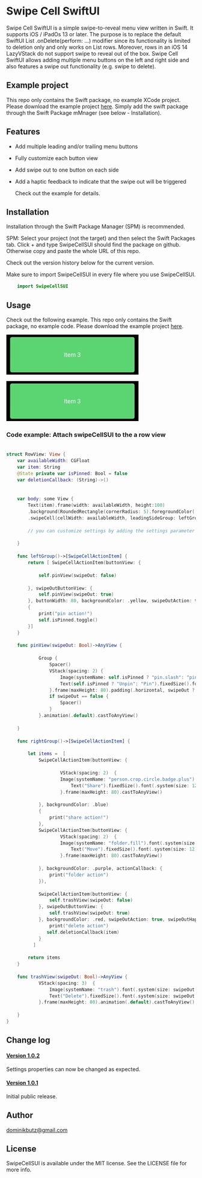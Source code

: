 # Swipe Cell SwiftUI


Swipe Cell SwiftUI is a simple swipe-to-reveal menu view written in Swift. It supports iOS / iPadOs 13 or later. The purpose is to replace the default SwiftUI List .onDelete(perform: ...) modifier since its functionality is limited to deletion only and only works on List rows. Moreover, rows in an iOS 14 LazyVStack do not support swipe to reveal out of the box.
 Swipe Cell SwiftUI allows adding multiple menu buttons on the left and right side and also features a swipe out functionality (e.g. swipe to delete).
 

## Example project

This repo only contains the Swift package, no example XCode project. Please download the example project [here](https://github.com/DominikButz/SwipeCellSUI_Example.git).
Simply add the swift package through the Swift Package mMnager (see below - Installation). 

## Features

* Add multiple leading and/or trailing menu buttons 
* Fully customize each button view
* Add swipe out to one button on each side
* Add a haptic feedback to indicate that the swipe out will be triggered 


	Check out the example for details. 
	
	
## Installation


Installation through the Swift Package Manager (SPM) is recommended. 

SPM:
Select your project (not the target) and then select the Swift Packages tab. Click + and type SwipeCellSUI should find the package on github. Otherwise copy and paste the whole URL of this repo.


Check out the version history below for the current version.


Make sure to import SwipeCellSUI in every file where you use SwipeCellSUI. 

```Swift
    import SwipeCellSUI
```

## Usage

Check out the following example. This repo only contains the Swift package, no example code. Please download the example project [here](https://github.com/DominikButz/SwipeCellSUI_Example.git).

![SwipeCellSUI example](gitResources/pinLeadingExample.gif) 


![SwipeCellSUI example](gitResources/multipleTrailingExample.gif) 


### Code example: Attach swipeCellSUI to the a row view

```Swift

struct RowView: View {
    var availableWidth: CGFloat
    var item: String
    @State private var isPinned: Bool = false
    var deletionCallback: (String)->()
 
    
    var body: some View {
        Text(item).frame(width: availableWidth, height:100)
        .background(RoundedRectangle(cornerRadius: 5).foregroundColor(.green))
        .swipeCell(cellWidth: availableWidth, leadingSideGroup: leftGroup(), trailingSideGroup: rightGroup())  
        
        // you can customize settings by adding the settings parameter at the end
     
    }
    
    func leftGroup()->[SwipeCellActionItem] {
        return [ SwipeCellActionItem(buttonView: {
            
            self.pinView(swipeOut: false)
            
        }, swipeOutButtonView: {
            self.pinView(swipeOut: true)
        }, buttonWidth: 80, backgroundColor: .yellow, swipeOutAction: true, swipeOutHapticFeedbackType: .success, swipeOutIsDestructive: false)
        {
            print("pin action!")
            self.isPinned.toggle()
        }]
    }
    
    func pinView(swipeOut: Bool)->AnyView {

            Group {
                Spacer()
                VStack(spacing: 2) {
                    Image(systemName: self.isPinned ? "pin.slash": "pin").font(.system(size: 24)).foregroundColor(.white)
                    Text(self.isPinned ? "Unpin": "Pin").fixedSize().font(.system(size: 14)).foregroundColor(.white)
                }.frame(maxHeight: 80).padding(.horizontal, swipeOut ? 20 : 5)
                if swipeOut == false {
                    Spacer()
                } 
            }.animation(.default).castToAnyView()

    }

    func rightGroup()->[SwipeCellActionItem] {

        let items =  [
            SwipeCellActionItem(buttonView: {
    
                    VStack(spacing: 2)  {
                    Image(systemName: "person.crop.circle.badge.plus").font(.system(size: 22)).foregroundColor(.white)
                        Text("Share").fixedSize().font(.system(size: 12)).foregroundColor(.white)
                    }.frame(maxHeight: 80).castToAnyView()

            }, backgroundColor: .blue)
            {
                print("share action!")
            },
            SwipeCellActionItem(buttonView: {
                    VStack(spacing: 2)  {
                    Image(systemName: "folder.fill").font(.system(size: 22)).foregroundColor(.white)
                        Text("Move").fixedSize().font(.system(size: 12)).foregroundColor(.white)
                    }.frame(maxHeight: 80).castToAnyView()
          
            }, backgroundColor: .purple, actionCallback: {
                print("folder action")
            }),
            
            SwipeCellActionItem(buttonView: {
                self.trashView(swipeOut: false)
            }, swipeOutButtonView: {
                self.trashView(swipeOut: true)
            }, backgroundColor: .red, swipeOutAction: true, swipeOutHapticFeedbackType: .warning, swipeOutIsDestructive: true) {
                print("delete action")
               self.deletionCallback(item)
            }
          ]
        
        return items
    }
    
    func trashView(swipeOut: Bool)->AnyView {
            VStack(spacing: 3)  {
                Image(systemName: "trash").font(.system(size: swipeOut ? 28 : 22)).foregroundColor(.white)
                Text("Delete").fixedSize().font(.system(size: swipeOut ? 16 : 12)).foregroundColor(.white)
            }.frame(maxHeight: 80).animation(.default).castToAnyView()
        
    }
}

```

## Change log

#### [Version 1.0.2](https://github.com/DominikButz/SwipeCellSUI/releases/tag/1.0.2)
Settings properties can now be changed as expected.

#### [Version 1.0.1](https://github.com/DominikButz/SwipeCellSUI/releases/tag/1.0.1)
Initial public release. 


## Author

dominikbutz@gmail.com

## License

SwipeCellSUI is available under the MIT license. See the LICENSE file for more info.
